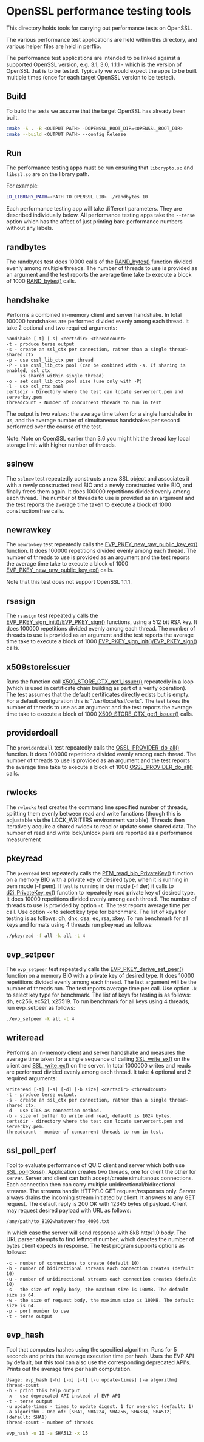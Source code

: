 # OpenSSL performance testing tools

This directory holds tools for carrying out performance tests on OpenSSL.

The various performance test applications are held within this directory, and
various helper files are held in perflib.

The performance test applications are intended to be linked against a supported
OpenSSL version, e.g. 3.1, 3.0, 1.1.1 - which is the version of OpenSSL that
is to be tested. Typically we would expect the apps to be built multiple times
(once for each target OpenSSL version to be tested).

## Build

To build the tests we assume that the target OpenSSL has already been built.

```sh
cmake -S . -B <OUTPUT PATH> -DOPENSSL_ROOT_DIR=<OPENSSL_ROOT_DIR>
cmake --build <OUTPUT PATH> --config Release
```

## Run

The performance testing apps must be run ensuring that `libcrypto.so` and
`libssl.so` are on the library path.

For example:

```sh
LD_LIBRARY_PATH=<PATH TO OPENSSL LIB> ./randbytes 10
```

Each performance testing app will take different parameters. They are described
individually below. All performance testing apps take the `--terse` option
which has the affect of just printing bare performance numbers without any
labels.

## randbytes

The randbytes test does 10000 calls of the [RAND_bytes()](https://docs.openssl.org/master/man3/RAND_bytes/) function divided
evenly among multiple threads. The number of threads to use is provided as
an argument and the test reports the average time take to execute a block of
1000 [RAND_bytes()](https://docs.openssl.org/master/man3/RAND_bytes/) calls.

## handshake

Performs a combined in-memory client and server handshake. In total 100000
handshakes are performed divided evenly among each thread. It take 2 optional
and two required arguments:

```
handshake [-t] [-s] <certsdir> <threadcount>
-t - produce terse output
-s - create an ssl_ctx per connection, rather than a single thread-shared ctx
-p - use ossl_lib_ctx per thread
-P - use ossl_lib_ctx pool (can be combined with -s. If sharing is enabled, ssl_ctx
     is shared within single thread)
-o - set ossl_lib_ctx pool size (use only with -P)
-l - use ssl_ctx pool
certsdir - Directory where the test can locate servercert.pem and serverkey.pem
threadcount - Number of concurrent threads to run in test
```

The output is two values: the average time taken for a single handshake in us,
and the average number of simultaneous handshakes per second performed over the
course of the test.

Note: Note on OpenSSL earlier than 3.6 you might hit the thread key local storage
limit with higher number of threads.

## sslnew

The `sslnew` test repeatedly constructs a new SSL object and associates it with a
newly constructed read BIO and a newly constructed write BIO, and finally frees
them again. It does 100000 repetitions divided evenly among each thread.
The number of threads to use is provided as an argument and the test
reports the average time taken to execute a block of 1000 construction/free
calls.

## newrawkey

The `newrawkey` test repeatedly calls the [EVP_PKEY_new_raw_public_key_ex()](https://docs.openssl.org/master/man3/EVP_PKEY_new/)
function. It does 100000 repetitions divided evenly among each thread. The
number of threads to use is provided as an argument and the test reports the
average time take to execute a block of 1000 [EVP_PKEY_new_raw_public_key_ex()](https://docs.openssl.org/master/man3/EVP_PKEY_new/)
calls.

Note that this test does not support OpenSSL 1.1.1.

## rsasign

The `rsasign` test repeatedly calls the [EVP_PKEY_sign_init()/EVP_PKEY_sign()](https://docs.openssl.org/master/man3/EVP_PKEY_sign/)
functions, using a 512 bit RSA key. It does 100000 repetitions divided evenly
among each thread. The number of threads to use is provided as an argument and
the test reports the average time take to execute a block of 1000
[EVP_PKEY_sign_init()/EVP_PKEY_sign()](https://docs.openssl.org/master/man3/EVP_PKEY_sign/) calls.

## x509storeissuer

Runs the function call [X509_STORE_CTX_get1_issuer()](https://docs.openssl.org/master/man3/X509_STORE_set_verify_cb_func/) repeatedly in a loop (which
is used in certificate chain building as part of a verify operation). The test
assumes that the default certificates directly exists but is empty. For a
default configuration this is "/usr/local/ssl/certs". The test takes the number
of threads to use as an argument and the test reports the average time take to
execute a block of 1000 [X509_STORE_CTX_get1_issuer()](https://docs.openssl.org/master/man3/X509_STORE_set_verify_cb_func/) calls.

## providerdoall

The `providerdoall` test repeatedly calls the [OSSL_PROVIDER_do_all()](https://docs.openssl.org/master/man3/OSSL_PROVIDER) function.
It does 100000 repetitions divided evenly among each thread. The number of
threads to use is provided as an argument and the test reports the average time
take to execute a block of 1000 [OSSL_PROVIDER_do_all()](https://docs.openssl.org/master/man3/OSSL_PROVIDER) calls.

## rwlocks

The `rwlocks` test creates the command line specified number of threads, splitting
them evenly between read and write functions (though this is adjustable via the
LOCK_WRITERS environment variable).  Threads then iteratively acquire a shared
rwlock to read or update some shared data.  The number of read and write
lock/unlock pairs are reported as a performance measurement

## pkeyread

The `pkeyread` test repeatedly calls the [PEM_read_bio_PrivateKey()](https://docs.openssl.org/master/man3/PEM_read_bio_PrivateKey/) function on a
memory BIO with a private key of desired type, when it is running in pem mode
(-f pem).  If test is running in der mode (-f der) it calls to
[d2i_PrivateKey_ex()](https://docs.openssl.org/master/man3/d2i_PrivateKey/) function to repeatedly read private key of desired type.
It does 10000 repetitions divided evenly among each thread. The number of
threads to use is provided by option `-t`. The test reports average time per
call. Use option `-k` to select key type for benchmark.  The list of keys for
testing is as follows: dh, dhx, dsa, ec, rsa, xkey.  To run benchmark for all
keys and formats using 4 threads run pkeyread as follows:

```sh
./pkeyread -f all -k all -t 4
```

## evp_setpeer

The `evp_setpeer` test repeatedly calls the [EVP_PKEY_derive_set_peer()](https://docs.openssl.org/master/man3/EVP_PKEY_derive/) function
on a memory BIO with a private key of desired type.  It does 10000
repetitions divided evenly among each thread. The last argument will be the
number of threads run. The test reports average time per call. Use option `-k`
to select key type for benchmark.  The list of keys for testing is as follows:
dh, ec256, ec521, x25519.  To run benchmark for all keys using 4 threads, run
evp_setpeer as follows:

```sh
./evp_setpeer -k all -t 4
```

## writeread

Performs an in-memory client and server handshake and measures the average
time taken for a single sequence of calling [SSL_write_ex()](https://docs.openssl.org/master/man3/SSL_write/) on the client and
[SSL_write_ex()](https://docs.openssl.org/master/man3/SSL_write/) on the server.  In total 1000000 writes and reads are performed
divided evenly among each thread. It take 4 optional and 2 required arguments:

```
writeread [-t] [-s] [-d] [-b size] <certsdir> <threadcount>
-t - produce terse output.
-s - create an ssl_ctx per connection, rather than a single thread-shared ctx.
-d - use DTLS as connection method.
-b - size of buffer to write and read, default is 1024 bytes.
certsdir - directory where the test can locate servercert.pem and serverkey.pem.
threadcount - number of concurrent threads to run in test.
```

## ssl_poll_perf

Tool to evaluate performance of QUIC client and server which both use
[SSL_poll](https://docs.openssl.org/master/man3/SSL_poll/)(3ossl). Application creates two threads, one for client the
other for server. Server and client can both accept/create simultanous
connections. Each connection then can carry multiple unidirectional/bidirectional
streams. The streams handle HTTP/1.0 GET request/responses only.
Server always drains the incoming stream initiated by client.  It answers to
any GET request. The default reply is 200 OK with 12345 bytes of payload.
Client may request desired payload with URL as follows:

```
/any/path/to_8192whatever/foo_4096.txt
```

In which case the server will send response with 8kB http/1.0 body.
The URL parser attempts to find leftmost number, which denotes the number
of bytes client expects in response.
The test program supports options as follows:

```
-c - number of connections to create (default 10)
-b - number of bidirectional streams each connection creates (default 10)
-u - number of unidirectional streams each connection creates (default 10)
-s - the size of reply body, the maximum size is 100MB. The default size is 64.
-w - the size of request body, the maximum size is 100MB. The default size is 64.
-p - port number to use
-t - terse output
```

## evp_hash

Tool that computes hashes using the specified algorithm.
Runs for 5 seconds and prints the average execution time per hash.
Uses the EVP API by default, but this tool can also use the corresponding deprecated API's.
Prints out the average time per hash computation.

```
Usage: evp_hash [-h] [-x] [-t] [-u update-times] [-a algorithm] thread-count
-h - print this help output
-x - use deprecated API instead of EVP API
-t - terse output
-u update-times - times to update digest. 1 for one-shot (default: 1)
-a algorithm - One of: [SHA1, SHA224, SHA256, SHA384, SHA512] (default: SHA1)
thread-count - number of threads
```

```sh
evp_hash -u 10 -a SHA512 -x 15
```
